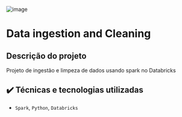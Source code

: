 ![image](https://files.sunoresearch.com.br/n/uploads/2021/02/3b198fa1-databricks_logo.png)

# Data ingestion and Cleaning

## Descrição do projeto
Projeto de ingestão e limpeza de dados usando spark no Databricks

## ✔️ Técnicas e tecnologias utilizadas
* `Spark`, `Python`, `Databricks`
